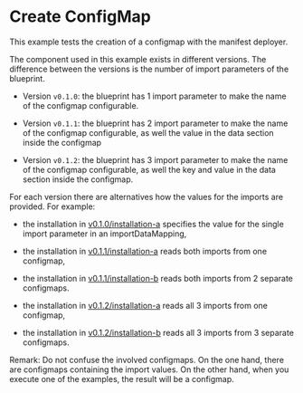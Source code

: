 # Create ConfigMap

This example tests the creation of a configmap with the manifest deployer.

The component used in this example exists in different versions. The difference between the versions is the number of
import parameters of the blueprint.

- Version `v0.1.0`: the blueprint has 1 import parameter to make the name of the configmap configurable.

- Version `v0.1.1`: the blueprint has 2 import parameter to make the name of the configmap configurable, as well the
  value in the data section inside the configmap

- Version `v0.1.2`: the blueprint has 3 import parameter to make the name of the configmap configurable, as well the
  key and value in the data section inside the configmap.

For each version there are alternatives how the values for the imports are provided. 
For example: 

- the installation in [v0.1.0/installation-a](./v0.1.0/installation-a) specifies the value for the single import 
  parameter in an importDataMapping,

- the installation in [v0.1.1/installation-a](./v0.1.1/installation-a) reads both imports from one configmap,

- the installation in [v0.1.1/installation-b](./v0.1.1/installation-b) reads both imports from 2 separate configmaps.

- the installation in [v0.1.2/installation-a](./v0.1.2/installation-a) reads all 3 imports from one configmap,

- the installation in [v0.1.2/installation-b](./v0.1.2/installation-b) reads all 3 imports from 3 separate configmaps.

Remark: Do not confuse the involved configmaps. On the one hand, there are configmaps containing the import values. 
On the other hand, when you execute one of the examples, the result will be a configmap. 
